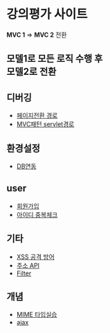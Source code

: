 # 강의평가 사이트

**MVC 1** => **MVC 2** 전환

모델1로 모든 로직 수행 후 <br/>
모델2로 전환
-------------------------------

## 디버깅

- [페이지전환 경로](WebContent/components/README.md)
- [MVC패턴 servlet경로](src/web/README.md)

## 환경설정

- [DB연동](src/user/README.md)

## user
- [회원가입](https://github.com/gunny6026/JSP-lectureEvaluation/blob/master/WebContent/user/README.md)
- [아이디 중복체크](src/Readme.md)

## 기타

- [XSS 공격 방어](src/lecture/README.md)
- [주소 API](Webcontent/apiTest/Readme.md)
- [Filter](src/config/Readme.md)

## 개념

- [MIME 타입실습](src/test)
- [ajax](src/utill/Readme.md)